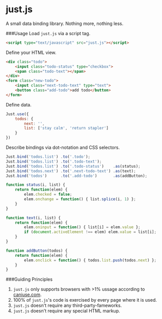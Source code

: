 # just.js
A small data binding library. Nothing more, nothing less.

###Usage
Load `just.js` via a script tag.
```HTML
<script type="text/javascript" src="just.js"></script>
```

Define your HTML view.
```HTML
<div class="todo">
    <input class="todo-status" type="checkbox">
    <span class="todo-text"></span>
</div>
<form class="new-todo">
    <input class="next-todo-text" type="text">
    <button class="add-todo">add todo</button>
</form>
```

Define data.
```javascript
Just.use({
    todos: {
        next: '',
        list: ['stay calm', 'return stapler']
    }
})
```

Describe bindings via dot-notation and CSS selectors.
```javascript
Just.bind('todos.list') .to('.todo');
Just.bind('todos.list') .to('.todo-text');
Just.bind('todos.list') .to('.todo-status')    .as(status);
Just.bind('todos.next') .to('.next-todo-text') .as(text);
Just.bind('todos')      .to('.add-todo')       .as(addButton);

function status(i, list) {
    return function(elem) {
        elem.checked = false;
        elem.onchange = function() { list.splice(i, 1) };
    }
}

function text(i, list) {
    return function(elem) {
        elem.oninput = function() { list[i] = elem.value };
        if (document.activeElement !== elem) elem.value = list[i];
    }
}

function addButton(todos) {
    return function(elem) {
        elem.onclick = function() { todos.list.push(todos.next) };
    }
}
```

###Guiding Principles
1. `just.js` only supports browsers with >1% ussage according to [caniuse.com](http://caniuse.com/usage-table).
1. 100% of `just.js`'s code is exercised by every page where it is used.
1. `just.js` doesn't require any third-party-fameworks.
1. `just.js` doesn't require any special HTML markup.
